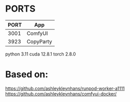 
# PORTS
| PORT  | App |
| ------| ------- |
| 3001  | ComfyUI |
| 3923  | CopyParty |





python 3.11
cuda 12.8.1
torch 2.8.0




# Based on: 
https://github.com/ashleykleynhans/runpod-worker-a1111
https://github.com/ashleykleynhans/comfyui-docker/
